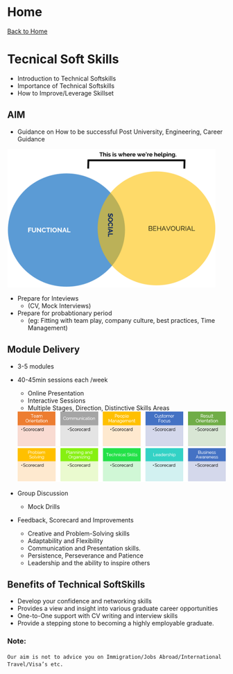 # Home
[Back to Home](https://apitprogram.github.io/itprogram)

# Tecnical Soft Skills
* Introduction to Technical Softskills
* Importance of Technical Softskills
* How to Improve/Leverage Skillset

## AIM
* Guidance on How to be successful Post University, Engineering, Career Guidance
<img src=pic1.png width=480 height=320 alt="">

* Prepare for Inteviews
    * (CV, Mock Interviews)
* Prepare for probabtionary period
    * (eg: Fitting with team play, company culture, best practices, Time Management)

## Module Delivery
* 3-5 modules
* 40-45min sessions each /week
   * Online Presentation
   * Interactive Sessions
   * Multiple Stages, Direction, Distinctive Skills Areas    
     
   <img src=Part%201.png width=480 height=80 alt="">  
     
       
       
   <img src=Part%202.png width=480 height=80 alt="">
   
 
* Group Discussion
   * Mock Drills

* Feedback, Scorecard and Improvements
   * Creative and Problem-Solving skills
   * Adaptability and Flexibility
   * Communication and Presentation skills.
   * Persistence, Perseverance and Patience
   * Leadership and the ability to inspire others
  
## Benefits of Technical SoftSkills
   * Develop your confidence and networking skills
   * Provides a view and insight into various graduate career opportunities
   * One-to-One support with CV writing and interview skills
   * Provide a stepping stone to becoming a highly employable graduate.

### Note:
`Our aim is not to advice you on Immigration/Jobs Abroad/International Travel/Visa’s etc.`

